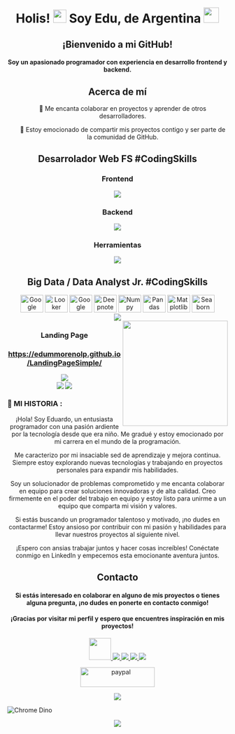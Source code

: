 <!--
BIENVENIDO/A AL BACK STAGE ... DE EDUARDO M MORENO.
Puedes usar de guia para realizar tu github.
Pero recuerda, siempre dar las gracias en mis redes.
Y si te sobra unos pesos donar en los QR que tienes debajo. 
Desde ya muchas gracias por usarme como referencia y mucha suerte con el CODIGO!.
Saludos de Eduardo M Moreno Desarrollador Web Full Stack

-->

<h1 align="center"> Holis! <img src="https://raw.githubusercontent.com/MartinHeinz/MartinHeinz/master/wave.gif" width="30px"> Soy Edu, de Argentina <img width="35px" src="https://images.emojiterra.com/openmoji/v13.1/512px/1f1e6-1f1f7.png"> </h1> 

<h2 align="center">¡Bienvenido a mi GitHub!</h2>

<h4 align="center">Soy un apasionado programador con experiencia en desarrollo frontend y backend.</h4>

<h2 align="center">Acerca de mí</h2>
<ul align="center">
  <p>🌟 Me encanta colaborar en proyectos y aprender de otros desarrolladores.</p>
  <p>🚀 Estoy emocionado de compartir mis proyectos contigo y ser parte de la comunidad de GitHub.</p>
</ul>

<h2 align="center"> Desarrolador Web FS #CodingSkills </h2> 

<h3 align="center"> Frontend </h3>
<p align="center">
  <a href="">
    <img src="https://skillicons.dev/icons?i=html,css,js,bootstrap,tailwind,react,vite,nextjs&perline=14" />
  </a>
</p>

<h3 align="center"> Backend </h3>
<p align="center">
  <a href="">
    <img src="https://skillicons.dev/icons?i=java,spring,mysql,sqlite,mongo,nodejs,express,prisma,py&perline=14" />
  </a>
</p>

<h3 align="center"> Herramientas </h3>
<p align="center">
  <a href="">
    <img src="https://skillicons.dev/icons?i=git,github,vscode,powershell,npm,figma,windows,discord,stackoverflow&perline=14" />
  </a>
</p>

<h2 align="center"> Big Data / Data Analyst Jr. #CodingSkills </h2>
<div align="center">
  <a href="https://docs.google.com/"><img src="https://media.flaticon.com/dist/min/img/landing/gsuite/sheets.svg" height="40" width="52" alt="Google Sheets" /></a>
  <a href="https://looker.com/"><img src="https://www.gstatic.com/analytics-lego/svg/ic_looker_studio.svg" height="40" width="52" alt="Looker Studio logo" /></a>
  <a href="https://colab.research.google.com/"><img src="https://upload.wikimedia.org/wikipedia/commons/thumb/d/d0/Google_Colaboratory_SVG_Logo.svg/2560px-Google_Colaboratory_SVG_Logo.svg.png" height="40" width="52" alt="Google Colab logo" /></a>
  <a href="https://www.deepnote.com/"><img src="https://avatars.githubusercontent.com/u/45339858?s=280&v=4" height="40" width="52" alt="Deepnote logo" /></a>
  <a href="https://numpy.org/"><img src="https://cdn.worldvectorlogo.com/logos/numpy-1.svg" height="40" width="52" alt="Numpy" /></a>
  <a href="https://pandas.pydata.org/"><img src="https://upload.wikimedia.org/wikipedia/commons/thumb/2/22/Pandas_mark.svg/250px-Pandas_mark.svg.png" height="40" width="52" alt="Pandas" /></a>
  <a href="https://matplotlib.org/"><img src="https://upload.wikimedia.org/wikipedia/commons/thumb/8/84/Matplotlib_icon.svg/1200px-Matplotlib_icon.svg.png" height="40" width="52" alt="Matplotlib" /></a>
  <a href="https://seaborn.pydata.org/"><img src="https://user-images.githubusercontent.com/315810/92159303-30d41100-edfb-11ea-8107-1c5352202571.png" height="40" width="52" alt="Seaborn" /></a>
</div>

<div align="center">
  <a href="https://www.youtube.com/watch?v=dQw4w9WgXcQ"><img src="https://user-images.githubusercontent.com/73097560/115834477-dbab4500-a447-11eb-908a-139a6edaec5c.gif"></a>
</div>

<img align="right" width="240" src="https://pa1.narvii.com/6580/8098c6e9207376889eeb0532d9f5a0723c4d73f5_hq.gif" />

<div align="center">
  <h3> Landing Page </h3>
  <h3> <a href="https://edummorenolp.github.io/LandingPageSimple/">https://edummorenolp.github.io/LandingPageSimple/</a> </h3>
</div>

<div align="center">
  <a href="https://www.youtube.com/watch?v=dQw4w9WgXcQ"><img src="https://user-images.githubusercontent.com/73097560/115834477-dbab4500-a447-11eb-908a-139a6edaec5c.gif"></a>
</div>

<div align="center" display="flex">
  <img src="https://github-readme-stats.vercel.app/api?username=EduMMorenolp&show_icons=true&count_private=true&hide_border=true&rank_icon=github&theme=gruvbox" align="center" /> 
  <source align="center"
    srcset="https://github-readme-stats.vercel.app/api/top-langs/?username=EduMMorenolp&layout=compact&langs_count=8&theme=radical"
    media="(prefers-color-scheme: dark)" />
  <source align="center"
    srcset="https://github-readme-stats.vercel.app/api/top-langs/?username=EduMMorenolp&layout=compact&langs_count=8&theme=default"
    media="(prefers-color-scheme: light), (prefers-color-scheme: no-preference)" />
  <img src="https://github-readme-stats.vercel.app/api/top-langs/?username=EduMMorenolp&layout=compact&langs_count=8&theme=gruvbox" align="center"/>
</div> 

### 🧭 MI HISTORIA :

<p align="center">¡Hola! Soy Eduardo, un entusiasta programador con una pasión ardiente por la tecnología desde que era niño. Me gradué y estoy emocionado por mi carrera en el mundo de la programación.</p>
<p align="center">Me caracterizo por mi insaciable sed de aprendizaje y mejora continua. Siempre estoy explorando nuevas tecnologías y trabajando en proyectos personales para expandir mis habilidades.</p>
<p align="center">Soy un solucionador de problemas comprometido y me encanta colaborar en equipo para crear soluciones innovadoras y de alta calidad. Creo firmemente en el poder del trabajo en equipo y estoy listo para unirme a un equipo que comparta mi visión y valores.</p>
<p align="center">Si estás buscando un programador talentoso y motivado, ¡no dudes en contactarme! Estoy ansioso por contribuir con mi pasión y habilidades para llevar nuestros proyectos al siguiente nivel.</p>
<p align="center">¡Espero con ansias trabajar juntos y hacer cosas increíbles! Conéctate conmigo en LinkedIn y empecemos esta emocionante aventura juntos.</p>

<h2 align="center">Contacto</h2>

<h4 align="center"> Si estás interesado en colaborar en alguno de mis proyectos o tienes alguna pregunta, ¡no dudes en ponerte en contacto conmigo!</h4>

<h4 align="center"> ¡Gracias por visitar mi perfil y espero que encuentres inspiración en mis proyectos!</h4>

<p align="center">
    <a href="https://www.youtube.com/@edummorenolp/">
    <img height="50" src="https://cdn.icon-icons.com/icons2/195/PNG/256/YouTube_23392.png" />
  </a>
  <a href="https://www.linkedin.com/in/eduardo-m-moreno-programador/">
    <img src="https://skillicons.dev/icons?i=linkedin&perline=14" />
  </a>
  <a href="https://www.instagram.com/edu.m.morenolp/">
    <img src="https://skillicons.dev/icons?i=instagram&perline=14" />
  </a>
  <a href="https://twitter.com/EduMMorenolp">
    <img src="https://skillicons.dev/icons?i=twitter&perline=14" />
  </a>
  <a href="mailto:e.m.morenolp@gmail.com" target="_blank">
    <img src="https://skillicons.dev/icons?i=gmail&perline=14" />
  </a>
</p>

<p align="center">
  <a href="https://github.com/EduMMorenolp/EduMMorenolp/blob/main/QRCafecitoPayPal.png"> 
    <img align="center" src="https://cdn.buymeacoffee.com/buttons/v2/default-yellow.png" height="45" width="170" alt="paypal" />
  </a>
</p>

<div align="center">
  <a href="https://www.youtube.com/watch?v=dQw4w9WgXcQ"><img src="https://user-images.githubusercontent.com/73097560/115834477-dbab4500-a447-11eb-908a-139a6edaec5c.gif"></a>
</div>

![Chrome Dino](https://mir-s3-cdn-cf.behance.net/project_modules/max_1200/4ff07986208593.5d9a654e92f36.gif)

<div align="center">
  <img src="https://profile-counter.glitch.me/EduM/count.svg?"  />
</div>
